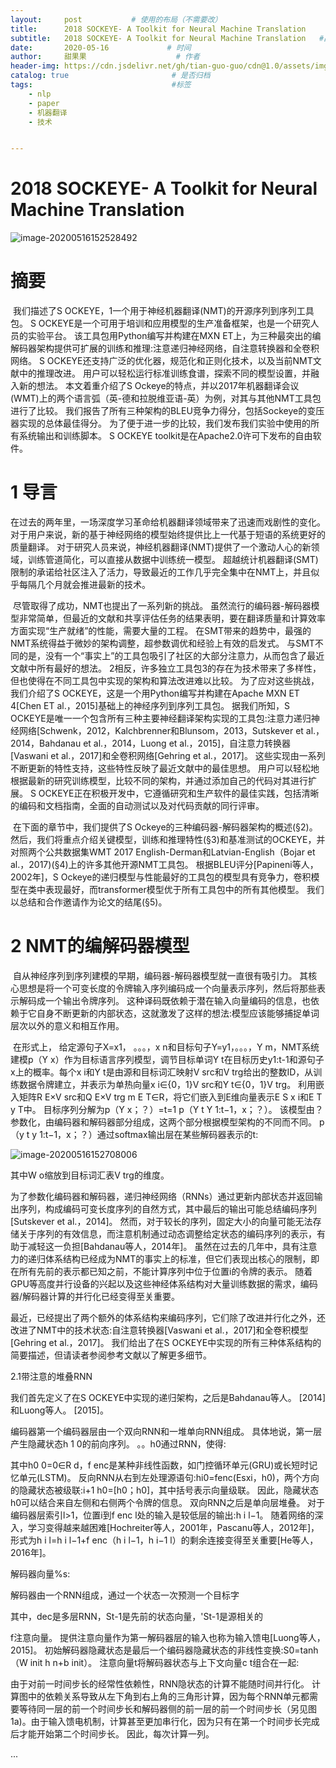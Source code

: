 ```yaml
---
layout:     post           # 使用的布局（不需要改）
title:      2018 SOCKEYE- A Toolkit for Neural Machine Translation             # 标题 
subtitle:   2018 SOCKEYE- A Toolkit for Neural Machine Translation   #副标题
date:       2020-05-16             # 时间
author:     甜果果                    # 作者
header-img: https://cdn.jsdelivr.net/gh/tian-guo-guo/cdn@1.0/assets/img/post-bg-coffee.jpeg    #背景图片
catalog: true                       # 是否归档
tags:                               #标签
    - nlp
    - paper
    - 机器翻译
    - 技术


---
```


# 2018 SOCKEYE- A Toolkit for Neural Machine Translation

![image-20200516152528492](https://cdn.jsdelivr.net/gh/tian-guo-guo/cdn@master/assets/picgoimg/20200720170019.jpg)

# 摘要

​		我们描述了S OCKEYE，1一个用于神经机器翻译(NMT)的开源序列到序列工具包。 S OCKEYE是一个可用于培训和应用模型的生产准备框架，也是一个研究人员的实验平台。 该工具包用Python编写并构建在MXN ET上，为三种最突出的编解码器架构提供可扩展的训练和推理:注意递归神经网络，自注意转换器和全卷积网络。 S OCKEYE还支持广泛的优化器，规范化和正则化技术，以及当前NMT文献中的推理改进。 用户可以轻松运行标准训练食谱，探索不同的模型设置，并融入新的想法。 本文着重介绍了S Ockeye的特点，并以2017年机器翻译会议(WMT)上的两个语言弧（英-德和拉脱维亚语-英）为例，对其与其他NMT工具包进行了比较。 我们报告了所有三种架构的BLEU竞争力得分，包括Sockeye的变压器实现的总体最佳得分。 为了便于进一步的比较，我们发布我们实验中使用的所有系统输出和训练脚本。 S OCKEYE toolkit是在Apache2.0许可下发布的自由软件。

# 1 导言

​		在过去的两年里，一场深度学习革命给机器翻译领域带来了迅速而戏剧性的变化。 对于用户来说，新的基于神经网络的模型始终提供比上一代基于短语的系统更好的质量翻译。 对于研究人员来说，神经机器翻译(NMT)提供了一个激动人心的新领域，训练管道简化，可以直接从数据中训练统一模型。 超越统计机器翻译(SMT)限制的承诺给社区注入了活力，导致最近的工作几乎完全集中在NMT上，并且似乎每隔几个月就会推进最新的技术。

​		尽管取得了成功，NMT也提出了一系列新的挑战。 虽然流行的编码器-解码器模型非常简单，但最近的文献和共享评估任务的结果表明，要在翻译质量和计算效率方面实现“生产就绪”的性能，需要大量的工程。 在SMT带来的趋势中，最强的NMT系统得益于微妙的架构调整，超参数调优和经验上有效的启发式。 与SMT不同的是，没有一个“事实上”的工具包吸引了社区的大部分注意力，从而包含了最近文献中所有最好的想法。 2相反，许多独立工具包3的存在为技术带来了多样性，但也使得在不同工具包中实现的架构和算法改进难以比较。
为了应对这些挑战，我们介绍了S OCKEYE，这是一个用Python编写并构建在Apache MXN ET 4[Chen ET al.，2015]基础上的神经序列到序列工具包。 据我们所知，S OCKEYE是唯一一个包含所有三种主要神经翻译架构实现的工具包:注意力递归神经网络[Schwenk，2012，Kalchbrenner和Blunsom，2013，Sutskever et al.，2014，Bahdanau et al.，2014，Luong et al.，2015]，自注意力转换器[Vaswani et al.，2017]和全卷积网络[Gehring et al.，2017]。 这些实现由一系列不断更新的特性支持，这些特性反映了最近文献中的最佳思想。 用户可以轻松地根据最新的研究训练模型，比较不同的架构，并通过添加自己的代码对其进行扩展。 S OCKEYE正在积极开发中，它遵循研究和生产软件的最佳实践，包括清晰的编码和文档指南，全面的自动测试以及对代码贡献的同行评审。

​		在下面的章节中，我们提供了S Ockeye的三种编码器-解码器架构的概述(§2)。 然后，我们将重点介绍关键模型，训练和推理特性(§3)和基准测试的OCKEYE，并对照两个公共数据集WMT 2017 English-Derman和Latvian-English（Bojar et al.，2017)(§4)上的许多其他开源NMT工具包。 根据BLEU评分[Papineni等人，2002年]，S Ockeye的递归模型与性能最好的工具包的模型具有竞争力，卷积模型在类中表现最好，而transformer模型优于所有工具包中的所有其他模型。 我们以总结和合作邀请作为论文的结尾(§5)。

# 2 NMT的编解码器模型

​		自从神经序列到序列建模的早期，编码器-解码器模型就一直很有吸引力。 其核心思想是将一个可变长度的令牌输入序列编码成一个向量表示序列，然后将那些表示解码成一个输出令牌序列。 这种译码既依赖于潜在输入向量编码的信息，也依赖于它自身不断更新的内部状态，这就激发了这样的想法:模型应该能够捕捉单词层次以外的意义和相互作用。

​		在形式上， 给定源句子X=x1， 。。。，x n和目标句子Y=y1，。。。，Y m，NMT系统建模p（Y x）作为目标语言序列模型，调节目标单词Y t在目标历史y1:t-1和源句子x上的概率。每个x i和Y t是由源和目标词汇映射V src和V trg给出的整数ID，从训练数据令牌建立，并表示为单热向量x i∈{0，1}V src和Y t∈{0，1}V trg。 利用嵌入矩阵R E×V src和Q E×V trg m E T∈R，将它们嵌入到E维向量表示E S x i和E T y T中。 目标序列分解为p（Y x；？）=t=1 p（Y t Y 1:t−1，x；？）。 该模型由？参数化，由编码器和解码器部分组成，这两个部分根据模型架构的不同而不同。 p（y t y 1:t−1，x；？）通过softmax输出层在某些解码器表示的t:

![image-20200516152708006](https://cdn.jsdelivr.net/gh/tian-guo-guo/cdn@master/assets/picgoimg/20200720170040.jpg)

其中W o缩放到目标词汇表V trg的维度。

为了参数化编码器和解码器，递归神经网络（RNNs）通过更新内部状态并返回输出序列，构成编码可变长度序列的自然方式，其中最后的输出可能总结编码序列[Sutskever et al.，2014]。 然而，对于较长的序列，固定大小的向量可能无法存储关于序列的有效信息，而注意机制通过动态调整给定状态的编码序列的表示，有助于减轻这一负担[Bahdanau等人，2014年]。 虽然在过去的几年中，具有注意力的递归体系结构已经成为NMT的事实上的标准，但它们表现出核心的限制，即在所有先前的表示都已知之前，不能计算序列中位于位置i的令牌的表示。 随着GPU等高度并行设备的兴起以及这些神经体系结构对大量训练数据的需求，编码器/解码器计算的并行化已经变得至关重要。

最近，已经提出了两个额外的体系结构来编码序列，它们除了改进并行化之外，还改进了NMT中的技术状态:自注意转换器[Vaswani et al.，2017]和全卷积模型[Gehring et al.，2017]。 我们给出了在S OCKEYE中实现的所有三种体系结构的简要描述，但请读者参阅参考文献以了解更多细节。

2.1带注意的堆叠RNN

我们首先定义了在S OCKEYE中实现的递归架构，之后是Bahdanau等人。 [2014]和Luong等人。 [2015]。

编码器第一个编码器层由一个双向RNN和一堆单向RNN组成。 具体地说，第一层产生隐藏状态h 1 0的前向序列。 。。h0通过RNN，使得:


其中h0 0=0∈R d，f enc是某种非线性函数，如门控循环单元(GRU)或长短时记忆单元(LSTM)。 反向RNN从右到左处理源语句:hi0=fenc(Esxi，h0)，两个方向的隐藏状态被级联:i+1 h0=[h0；h0]，其中括号表示向量级联。 因此，隐藏状态h0可以结合来自左侧和右侧两个令牌的信息。 双向RNN之后是单向层堆叠。 对于编码器层索引l>1，位置i到f enc l处的输入是较低层的输出:h i l−1。 随着网络的深入，学习变得越来越困难[Hochreiter等人，2001年，Pascanu等人，2012年]，形式为h i l=h i l−1+f enc（h i l−1，h i−1 l）的剩余连接变得至关重要[He等人，2016年]。

解码器向量%s:

解码器由一个RNN组成，通过一个状态一次预测一个目标字


其中，dec是多层RNN，St-1是先前的状态向量，'St-1是源相关的

f注意向量。 提供注意向量作为第一解码器层的输入也称为输入馈电[Luong等人，2015]。 初始解码器隐藏状态是最后一个编码器隐藏状态的非线性变换:S0=tanh（W init h n+b init）。 注意向量t将解码器状态与上下文向量c t组合在一起:

由于对前一时间步长的经常性依赖性，RNN隐状态的计算不能随时间并行化。 计算图中的依赖关系导致从左下角到右上角的三角形计算，因为每个RNN单元都需要等待同一层的前一个时间步长和解码器侧的前一层的前一个时间步长（另见图1a)。由于输入馈电机制，计算甚至更加串行化，因为只有在第一个时间步长完成后才能开始第二个时间步长。 因此，每次计算一列。

...